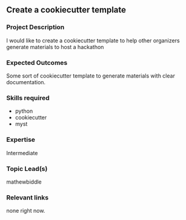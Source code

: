 ## Create a cookiecutter template

### Project Description

I would like to create a cookiecutter template to help other organizers generate materials to host a hackathon

### Expected Outcomes

Some sort of cookiecutter template to generate materials with clear documentation.

### Skills required

- python
- cookiecutter
- myst

### Expertise

Intermediate

### Topic Lead(s)

mathewbiddle

### Relevant links

none right now.